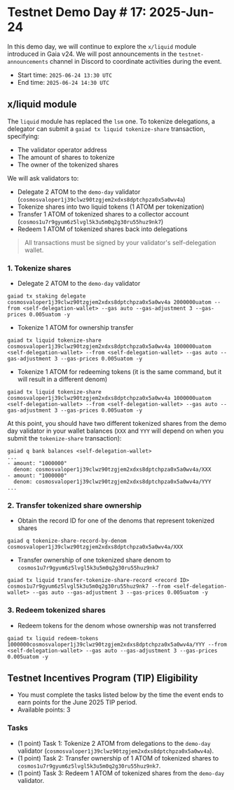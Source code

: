 # Testnet Demo Day # 17: 2025-Jun-24

In this demo day, we will continue to explore the `x/liquid` module introduced in Gaia v24.
We will post announcements in the `testnet-announcements` channel in Discord to coordinate activities during the event.

* Start time: `2025-06-24 13:30 UTC`
* End time: `2025-06-24 14:30 UTC`

## x/liquid module

The `liquid` module has replaced the `lsm` one. To tokenize delegations, a delegator can submit a `gaiad tx liquid tokenize-share` transaction, specifying:
* The validator operator address
* The amount of shares to tokenize
* The owner of the tokenized shares 

We will ask validators to:
- Delegate 2 ATOM to the `demo-day` validator (`cosmosvaloper1j39clwz90tzgjem2xdxs8dptchpza0x5a0wv4a`)
- Tokenize shares into two liquid tokens (1 ATOM per tokenization)
- Transfer 1 ATOM of tokenized shares to a collector account (`cosmos1u7r9gyum6z5lvgl5k3u5m0q2g30ru55huz9nk7`)
- Redeem 1 ATOM of tokenized shares back into delegations

> All transactions must be signed by your validator's self-delegation wallet.

### 1. Tokenize shares

* Delegate 2 ATOM to the `demo-day` validator
```
gaiad tx staking delegate cosmosvaloper1j39clwz90tzgjem2xdxs8dptchpza0x5a0wv4a 2000000uatom --from <self-delegation-wallet> --gas auto --gas-adjustment 3 --gas-prices 0.005uatom -y
```
* Tokenize 1 ATOM for ownership transfer
```
gaiad tx liquid tokenize-share cosmosvaloper1j39clwz90tzgjem2xdxs8dptchpza0x5a0wv4a 1000000uatom <self-delegation-wallet> --from <self-delegation-wallet> --gas auto --gas-adjustment 3 --gas-prices 0.005uatom -y
```
* Tokenize 1 ATOM for redeeming tokens (it is the same command, but it will result in a different denom)
```
gaiad tx liquid tokenize-share cosmosvaloper1j39clwz90tzgjem2xdxs8dptchpza0x5a0wv4a 1000000uatom <self-delegation-wallet> --from <self-delegation-wallet> --gas auto --gas-adjustment 3 --gas-prices 0.005uatom -y
```

At this point, you should have two different tokenized shares from the demo day validator in your wallet balances (`XXX` and `YYY` will depend on when you submit the `tokenize-share` transaction):
```
gaiad q bank balances <self-delegation-wallet>
...
- amount: "1000000"
  denom: cosmosvaloper1j39clwz90tzgjem2xdxs8dptchpza0x5a0wv4a/XXX
- amount: "1000000"
  denom: cosmosvaloper1j39clwz90tzgjem2xdxs8dptchpza0x5a0wv4a/YYY
...
```

### 2. Transfer tokenized share ownership

* Obtain the record ID for one of the denoms that represent tokenized shares
```
gaiad q tokenize-share-record-by-denom cosmosvaloper1j39clwz90tzgjem2xdxs8dptchpza0x5a0wv4a/XXX
```

* Transfer ownership of one tokenized share denom to `cosmos1u7r9gyum6z5lvgl5k3u5m0q2g30ru55huz9nk7`
```
gaiad tx liquid transfer-tokenize-share-record <record ID> cosmos1u7r9gyum6z5lvgl5k3u5m0q2g30ru55huz9nk7 --from <self-delegation-wallet> --gas auto --gas-adjustment 3 --gas-prices 0.005uatom -y
```

### 3. Redeem tokenized shares

* Redeem tokens for the denom whose ownership was not transferred
```
gaiad tx liquid redeem-tokens 1000000cosmosvaloper1j39clwz90tzgjem2xdxs8dptchpza0x5a0wv4a/YYY --from <self-delegation-wallet> --gas auto --gas-adjustment 3 --gas-prices 0.005uatom -y
```

## Testnet Incentives Program (TIP) Eligibility

* You must complete the tasks listed below by the time the event ends to earn points for the June 2025 TIP period.
* Available points: 3

### Tasks

* (1 point) Task 1: Tokenize 2 ATOM from delegations to the `demo-day` validator (`cosmosvaloper1j39clwz90tzgjem2xdxs8dptchpza0x5a0wv4a`).
* (1 point) Task 2: Transfer ownership of 1 ATOM of tokenized shares to `cosmos1u7r9gyum6z5lvgl5k3u5m0q2g30ru55huz9nk7`.
* (1 point) Task 3: Redeem 1 ATOM of tokenized shares from the `demo-day` validator.
